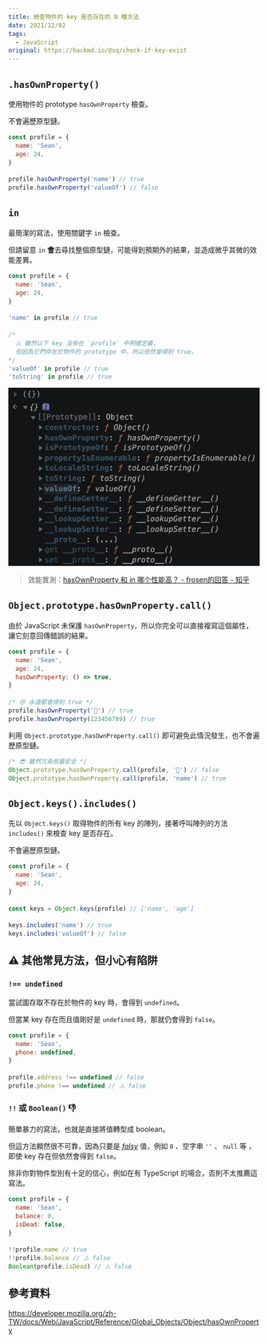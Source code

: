 ```yaml
---
title: 檢查物件的 key 是否存在的 N 種方法
date: 2021/12/02
tags:
  - JavaScript
original: https://hackmd.io/@xq/check-if-key-exist
---
```


## `.hasOwnProperty()`

使用物件的 prototype `hasOwnProperty` 檢查。

不會遍歷原型鏈。

```javascript
const profile = {
  name: 'Sean',
  age: 24,
}

profile.hasOwnProperty('name') // true
profile.hasOwnProperty('valueOf') // false
```

## `in`

最簡潔的寫法，使用關鍵字 `in` 檢查。

但請留意 `in` **會**去尋找整個原型鏈，可能得到預期外的結果，並造成微乎其微的效能差異。

```javascript
const profile = {
  name: 'Sean',
  age: 24,
}

'name' in profile // true

/*
  ⚠️ 雖然以下 key 沒有在 `profile` 中明確定義，
  但因為它們存在於物件的 prototype 中，所以依然會得到 true。
*/
'valueOf' in profile // true
'toString' in profile // true
```

![](../../assets/img/post/check-if-key-exists/valueOf.png)

> 效能實測：[hasOwnProperty 和 in 哪个性能高？ - frosen的回答 - 知乎](https://www.zhihu.com/question/301305485/answer/1644702242)



## `Object.prototype.hasOwnProperty.call()`

由於 JavaScript 未保護 `hasOwnProperty`，所以你完全可以直接複寫這個屬性，讓它刻意回傳錯誤的結果。

```javascript
const profile = {
  name: 'Sean',
  age: 24,
  hasOwnProperty: () => true,
}

/* 😢 永遠都會得到 true */
profile.hasOwnProperty('🍺') // true
profile.hasOwnProperty(123456789) // true
```

利用 `Object.prototype.hasOwnProperty.call()` 即可避免此情況發生，也不會遍歷原型鏈。


```javascript
/* 😎 雖然冗長但最安全 */
Object.prototype.hasOwnProperty.call(profile, '🍺') // false
Object.prototype.hasOwnProperty.call(profile, 'name') // true
```

## `Object.keys().includes()`

先以 `Object.keys()` 取得物件的所有 key 的陣列，接著呼叫陣列的方法 `includes()` 來檢查 key 是否存在。

不會遍歷原型鏈。

```javascript
const profile = {
  name: 'Sean',
  age: 24,
}

const keys = Object.keys(profile) // ['name', 'age']

keys.includes('name') // true
keys.includes('valueOf') // false
```

## ⚠️ 其他常見方法，但小心有陷阱

### `!== undefined`

當試圖存取不存在於物件的 key 時，會得到 `undefined`。

但當某 key 存在而且值剛好是  `undefined` 時，那就仍會得到 `false`。

```javascript
const profile = {
  name: 'Sean',
  phone: undefined,
}

profile.address !== undefined // false
profile.phone !== undefined // ⚠️ false
```


### `!!` 或 `Boolean()` 👎

簡單暴力的寫法，也就是直接將值轉型成 boolean。

但這方法顯然很不可靠，因為只要是 [*falsy*](https://developer.mozilla.org/zh-CN/docs/Glossary/Falsy) 值，例如 `0` 、空字串 `''` 、 `null` 等 ，即使 key 存在但依然會得到 `false`。

除非你對物件型別有十足的信心，例如在有 TypeScript 的場合，否則不太推薦這寫法。

```javascript
const profile = {
  name: 'Sean',
  balance: 0,
  isDead: false,
}

!!profile.name // true
!!profile.balance // ⚠️ false
Boolean(profile.isDead) // ⚠️ false
```

## 參考資料

https://developer.mozilla.org/zh-TW/docs/Web/JavaScript/Reference/Global_Objects/Object/hasOwnProperty
